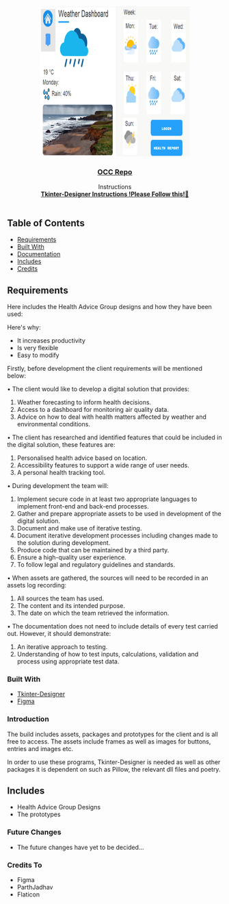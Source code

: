 <!--
repo name: OCC-Mock
description: Documentation of the OCC Mock Designs
github name:  FindlayProgramming
link: https://github.com/FindlayProgramming/OCC-Mock
logo path: Images/Dashboard1.png
screenshot:
twitter: username
email: findlay.duffey2@gmail.com
-->



<!-- PROJECT LOGO -->
<br />
<p align="center">
    <a href="https://github.com/FindlayProgramming">
        <img src="Images/Dashboard1.png" alt="Logo" width="350" height="350">
    </a>
<h3 align="center"><a href="https://github.com/FindlayProgramming">OCC Repo</a></h3>
    <p align="center">
        Instructions
        <br />
        <a href="https://github.com/ParthJadhav/Tkinter-Designer/blob/master/docs/instructions.md"><strong>Tkinter-Designer Instructions !Please Follow this!📃</strong></a>
        <br />
        <br />
    </p>
</p>



<!-- TABLE OF CONTENTS -->
## Table of Contents
  - [Requirements](#Requirements)
- [Built With](#Built-with)
- [Documentation](#Documentation)
- [Includes](#Includes)
- [Credits](#Credits-To)

<!-- Requirements -->
## Requirements

Here includes the Health Advice Group designs and how they have been used:

Here's why:
* It increases productivity
* Is very flexible
* Easy to modify

Firstly, before development the client requirements will be mentioned below:

•	The client would like to develop a digital solution that provides:
1.	Weather forecasting to inform health decisions.
2.	Access to a dashboard for monitoring air quality data.
3.	Advice on how to deal with health matters affected by weather and environmental conditions.

•	The client has researched and identified features that could be included in the digital solution, these features are:
1.	Personalised health advice based on location.
2.	Accessibility features to support a wide range of user needs.
3.	A personal health tracking tool.

•	During development the team will:
1.	Implement secure code in at least two appropriate languages to implement front-end and back-end processes.
2.	Gather and prepare appropriate assets to be used in development of the digital solution.
3.	Document and make use of iterative testing.
4.	Document iterative development processes including changes made to the solution during development.
5.	Produce code that can be maintained by a third party.
6.	Ensure a high-quality user experience.
7.	To follow legal and regulatory guidelines and standards.

•	When assets are gathered, the sources will need to be recorded in an assets log recording:
1.	All sources the team has used.
2.	The content and its intended purpose.
3.	The date on which the team retrieved the information.

•	The documentation does not need to include details of every test carried out. However, it should demonstrate:
1.	An iterative approach to testing.
2.	Understanding of how to test inputs, calculations, validation and process using appropriate test data.


### Built With
* [Tkinter-Designer](https://github.com/ParthJadhav/Tkinter-Designer/blob/master/docs/instructions.md#getting-started-1)
* [Figma](https://www.figma.com/login?is_not_gen_0=true)

### Introduction

The build includes assets, packages and prototypes for the client and is all free to access. The assets include frames as well as images for buttons, entries and images etc.

In order to use these programs, Tkinter-Designer is needed as well as other packages it is dependent on such as Pillow, the relevant dll files and poetry.


<!-- Includes -->
## Includes
* Health Advice Group Designs
* The prototypes

### Future Changes

* The future changes have yet to be decided...

### Credits To
* Figma
* ParthJadhav
* Flaticon
